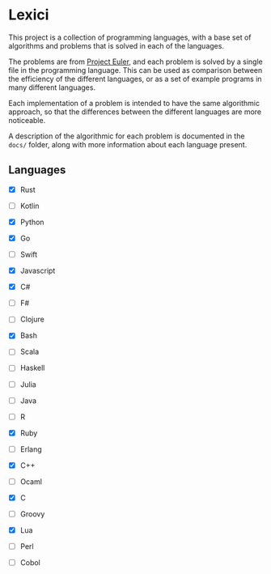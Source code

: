 # Lexici #

This project is a collection of programming languages, with a base set of
algorithms and problems that is solved in each of the languages.

The problems are from [Project Euler](https://projecteuler.net), and each
problem is solved by a single file in the programming language. This can be
used as comparison between the efficiency of the different languages, or as a
set of example programs in many different languages.

Each implementation of a problem is intended to have the same algorithmic
approach, so that the differences between the different languages are more
noticeable.

A description of the algorithmic for each problem is documented in the `docs/`
folder, along with more information about each language present.

## Languages ##

- [x] Rust
- [ ] Kotlin
- [x] Python
- [x] Go
- [ ] Swift
- [x] Javascript
- [x] C#
- [ ] F#
- [ ] Clojure
- [x] Bash
- [ ] Scala
- [ ] Haskell
- [ ] Julia
- [ ] Java
- [ ] R
- [x] Ruby
- [ ] Erlang
- [x] C++
- [ ] Ocaml
- [x] C
- [ ] Groovy
- [x] Lua
- [ ] Perl
- [ ] Cobol


